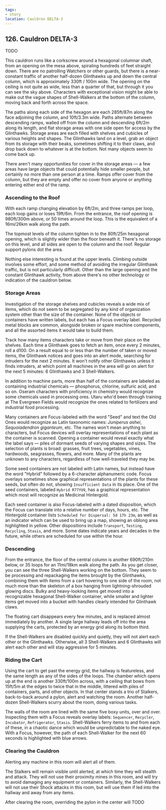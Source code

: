```yaml
---
tags:
- story
location: Cauldron DELTA-3
---
```


## 126. Cauldron DELTA-3

TODO

This cauldron runs like a corkscrew around a hexagonal columnar shaft, from an opening on the mesa above, spiraling hundreds of feet straight down.
There are no patrolling Watchers or other guards, but there is a near-constant traffic of another half-dozen Glinthawks up and down the central column, which is approximately 330ft / 100m wide.
The opening on the ceiling is not quite as wide, less than a quarter of that, but through it you can see the sky above.
Characters with exceptional vision might be able to make out the vague shapes of Shell-Walkers at the bottom of the column, moving back and forth across the space.

The paths along each side of the hexagon are each 285ft/87m along the face adjoining the column, and 10ft/3.3m wide.
Paths alternate between descending ramps, walled off from the column and descending 6ft/2m along its length, and flat storage areas with one side open for access by the Glinthawks.
Storage areas are each filled with shelves and cubicles of various heights and shapes.
The Glinthawks land on a level, grab an object from its storage with their beaks, sometimes shifting it to their claws, and drop back down to whatever is at the bottom.
Not many objects seem to come back up.

There aren't many opportunities for cover in the storage areas — a few areas have large objects that could potentially hide smaller people, but certainly no more than one person at a time.
Ramps offer cover from the column, but they are empty and offer no cover from anyone or anything entering either end of the ramp.

### Ascending to the Roof

With each ramp changing elevation by 6ft/2m, and three ramps per loop, each loop gains or loses 19ft/6m.
From the entrance, the roof opening is 980ft/300m above, or 50 times around the loop.
This is the equivalent of a 16mi/26km walk along the path.

The topmost levels of the column tighten in to the 80ft/25m hexagonal opening, which is slightly wider than the floor beneath it.
There's no storage on this level, and all sides are open to the column and the roof.
Regular support pylons dot the area.

Nothing else interesting is found at the upper levels.
Climbing outside involves some effort, and some method of avoiding the irregular Glinthawk traffic, but is not particularly difficult.
Other than the large opening and the constant Glinthawk activity, from above there's no other technology or indication of the cauldron below.

### Storage Areas

Investigation of the storage shelves and cubicles reveals a wide mix of items, which do not seem to be segregated by any kind of organization system other than the size of the container.
None of the objects or containers have written labels, but each has a Focus overlay label.
Recycled metal blocks are common, alongside broken or spare machine components, and all the assorted items it would take to build them.

Track how many items characters take or move from their place on the shelves.
Each time a Glinthawk goes to fetch an item, once every 2 minutes, roll a d100.
On a result equal to or less than the number of taken or moved items, the Glinthawk notices and goes into an alert mode, searching for intruders for the next 2 minutes.
It won't notify other Glinthawks unless it finds intruders, at which point all machines in the area will go on alert for the next 5 minutes: 6 Glinthawks and 3 Shell-Walkers.

In addition to machine parts, more than half of the containers are labeled as containing industrial chemicals — phosphorus, chlorine, sulfuric acid, and so on.
Oseram characters with proficiency in chemistry would recognize some chemicals used in processing ores.
Utaru who'd been through training at The Evergreen Fields would recognize the ones related to fertilizers and industrial food processing.

Many containers are Focus-labeled with the word "Seed" and text the Old Ones would recognize as Latin taxonomic names: _Juniperus ashei_, _Sequoiadendron giganteum_, etc.
The names won't mean anything to characters, but Focus devices will overlay representations of each plant as the container is scanned.
Opening a container would reveal exactly what the label says — piles of dormant seeds of varying shapes and sizes.
The selection of plants is broad: grasses, fruit trees, vegetables, vines, hardwoods, seagrasses, flowers, and more.
Many of the plants are unknown to any characters, regardless of how well-traveled they may be.

Some seed containers are not labeled with Latin names, but instead have the word "Hybrid" followed by a 6-character alphanumeric code.
Focus overlays sometimes show graphical representations of the plants for these seeds, but often do not, showing `Insufficient Data` in its place.
One of the seed containers, labeled `Hybrid R77YU9`, has a graphical representation which most will recognize as Medicinal Hintergold.

Each seed container is also Focus-labeled with a dated disposition, which the Focus can translate into a relative number of days, hours, etc.
The Hintergold container lists `Scheduled for Dispersal: 5d 17h 23m`, as well as an indicator which can be used to bring up a map, showing an oblong area highlighted in yellow.
Other dispositions include `Transport`, `Testing`, `Recycling`, `Stasis`, and more.
Some dates indicate years and decades in the future, while others are scheduled for use within the hour.

### Descending

From the entrance, the floor of the central column is another 690ft/210m below, or 35 loops for an 11mi/18km walk along the path.
As you get closer, you can see the three Shell-Walkers working on the bottom.
They seem to be processing and repackaging the items brought by the Glinthawks, combining them with items from a cart hovering to one side of the room, not much more than the skeleton of a box hanging from lightning-shrouded glowing discs.
Bulky and heavy-looking items get moved into a recognizable hexagonal Shell-Walker container, while smaller and lighter items get moved into a bucket with handles clearly intended for Glinthawk claws.

The floating cart disappears every few minutes, and is replaced almost immediately by another.
A single large hallway leads off into the area supplying the carts, protected by an energy grid along its bottom third.

If the Shell-Walkers are disabled quickly and quietly, they will not alert each other or the Glinthawks.
Otherwise, all 3 Shell-Walkers and 6 Glinthawks will alert each other and will stay aggressive for 5 minutes.

### Riding the Cart

Using the cart to get past the energy grid, the hallway is featureless, and the same length as any of the sides of the loops.
The chamber which opens up at the end is another 330ft/100m across, with a ceiling that bows from 15ft/5m at the edges to twice that in the middle, littered with piles of containers, parts, and other objects.
In that center stands a trio of Stalkers, back-to-back around a pylon, alert and watching the room.
Another half-dozen Shell-Walkers scurry about the room, doing various tasks.

The walls of the room are lined with the same five boxy units, over and over.
Inspecting them with a Focus reveals overlay labels: `Sequencer`, `Recycler`, `Incubator`, `Refrigerator`, `Stasis`.
Shell-Walkers ferry items to and from each of these, in a chaotic dance which would be unpredictable to the naked eye.
With a Focus, however, the path of each Shell-Walker for the next 60 seconds is highlighted with blue arrows.

### Clearing the Cauldron

Alerting any machine in this room will alert all of them.

The Stalkers will remain visible until alerted, at which time they will stealth and attack.
They will not use their proximity mines in this room, and will try to avoid damaging any equipment or containers.
Similarly, the Shell-Walkers will not use their Shock attacks in this room, but will use them if led into the hallway and away from any items.

After clearing the room, overriding the pylon in the center will TODO
